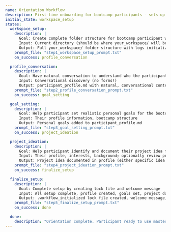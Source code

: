 ```yaml
---
name: Orientation Workflow
description: First-time onboarding for bootcamp participants - sets up workspace and gets to know them
initial_state: workspace_setup
states:
  workspace_setup:
    description: |
      Goal: Create complete folder structure for bootcamp participant workspace
      Input: Current directory (should be where your_workspace/ will be created)
      Output: Full your_workspace/ folder structure with logs initialized, profile/reports/data/your_workflows folders created
    prompt_file: "step1_workspace_setup_prompt.txt"
    on_success: profile_conversation

  profile_conversation:
    description: |
      Goal: Have natural conversation to understand who the participant is and what they're hoping to achieve
      Input: Conversational discovery (no forms!)
      Output: participant_profile.md with natural, conversational content about their background and objectives
    prompt_file: "step2_profile_conversation_prompt.txt"
    on_success: goal_setting

  goal_setting:
    description: |
      Goal: Help participant set realistic personal goals for the bootcamp
      Input: Their profile information, bootcamp structure
      Output: Personal goals added to participant_profile.md
    prompt_file: "step3_goal_setting_prompt.txt"
    on_success: project_ideation

  project_ideation:
    description: |
      Goal: Help participant identify and document their project idea for sharing with mentors and potential teammates
      Input: Their profile, interests, background; optionally review prior bootcamp demos
      Output: Project idea documented in profile (either specific idea or shortlist of 3 options)
    prompt_file: "step4_project_ideation_prompt.txt"
    on_success: finalize_setup

  finalize_setup:
    description: |
      Goal: Complete setup by creating lock file and welcome message
      Input: All setup complete, profile created, goals set, project documented
      Output: .workflow_initialized lock file created, welcome message, return to master orchestration
    prompt_file: "step5_finalize_setup_prompt.txt"
    on_success: done

  done:
    description: "Orientation complete. Participant ready to use master orchestration workflow."
---
```

